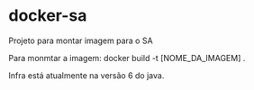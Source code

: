 # docker-sa
Projeto para montar imagem para o SA

Para monmtar a imagem: docker build -t [NOME_DA_IMAGEM] .

Infra está atualmente na versão 6 do java.
